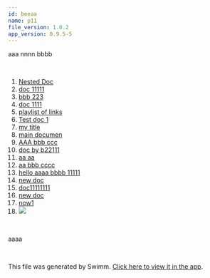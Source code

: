 ```yaml
---
id: beeaa
name: p11
file_version: 1.0.2
app_version: 0.9.5-5
---
```


<!-- Intro - Do not remove this comment -->
aaa nnnn bbbb

<br/>

<!-- Steps - Do not remove this comment -->
1. [Nested Doc](nested-doc.gyvk8.sw.md)
4. [doc 11111](doc-11111.kt6to.sw.md)
5. [bbb 223](bbb-223.zpvog.sw.md)
6. [doc 1111](doc-1111.0q7zd.sw.md)
7. [playlist of links](playlist-of-links.uicw6.pl.sw.md)
8. [Test doc 1](test-doc-1.bmvr2.sw.md)
9. [my title](http://localhost:5000/repos/Z2l0aHViJTNBJTNBY2hhdC1leGFtcGxlJTNBJTNBZXJhbnMtc3dpbW0=/docs/96def)
10. [main documen](http://localhost:5000/repos/Z2l0aHViJTNBJTNBY2hhdC1leGFtcGxlJTNBJTNBZXJhbnMtc3dpbW0=/docs/iycio)
11. [AAA bbb ccc](aaa-bbb-ccc.0r9qv.sw.md)
12. [doc by b22111](doc-by-b22111.221o0.sw.md)
13. [aa aa](aa-aa.8gq4m.sw.md)
14. [aa bbb cccc](aa-bbb-cccc.jpp5u.sw.md)
15. [hello aaaa bbbb 11111](hello-aaaa-bbbb-11111.fa7ib.sw.md)
16. [new doc](new-doc.qh4jg.sw.md)
17. [doc11111111](doc11111111.q5mqm.sw.md)
18. [new doc](new-doc.xf354.sw.md)
19. [now1](now1.ucv9r.sw.md)
20. [<img src=x onerror="alert(\'XSS Attack\')">](img-srcx-onerroralertxss-attack.segiu.sw.md)


<br/>

<!-- Summary - Do not remove this comment -->
aaaa

<br/>

This file was generated by Swimm. [Click here to view it in the app](http://localhost:5000/repos/Z2l0aHViJTNBJTNBdDElM0ElM0FlcmFuLXN3aW1t/playlists/beeaa).